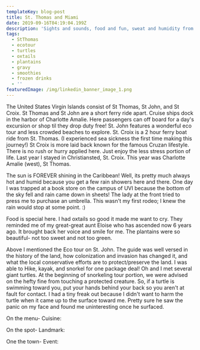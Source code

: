 ```yaml
---
templateKey: blog-post
title: St. Thomas and Miami
date: 2019-09-16T04:19:04.199Z
description: 'Sights and sounds, food and fun, sweat and humidity from the Caribbean '
tags:
  - StThomas
  - ecotour
  - turtles
  - oxtails
  - plantains
  - gravy
  - smoothies
  - frozen drinks
  - ''
featuredImage: /img/linkedin_banner_image_1.png
---
```

The United States Virgin Islands consist of St Thomas, St John, and St Croix. St Thomas and St John are a short ferry ride apart. Cruise ships dock in the harbor of Charlotte Amalie. Here passengers can off board for a day's excursion or shop til they drop duty free! St. John features a wonderful eco tour and less crowded beaches to explore. St. Croix is a 2 hour ferry boat ride from St. Thomas. (I experienced sea sickness the first time making this journey!) St Croix is more laid back known for the famous Cruzan lifestyle. There is no rush or hurry applied here. Just enjoy the less stress portion of life. Last year I stayed in Christiansted, St. Croix. This year was Charlotte Amalie (west), St Thomas.  

The sun is FOREVER shining in the Caribbean! Well, its pretty much always hot and humid because you get a few rain showers here and there. One day I was trapped at a book store on the campus of UVI because the bottom of the sky fell and rain came down in sheets! The lady at the front tried to press me to purchase an umbrella. This wasn't my first rodeo; I knew the rain would stop at some point. :) 

Food is special here. I had oxtails so good it made me want to cry. They reminded me of my great-great aunt Eloise who has ascended now 6 years ago. It brought back her voice and smile for me. The plantains were so beautiful- not too sweet and not too green. 

Above I mentioned the Eco tour on St. John. The guide was well versed in the history of the land, how colonization and invasion has changed it, and what the local conservative efforts are to protect/preserve the land. I was able to Hike, kayak, and snorkel for one package deal! Oh and I met several giant turtles. At the beginning of snorkeling tour portion, we were advised on the hefty fine from touching a protected creature. So, if a turtle is swimming toward you, put your hands behind your back so you aren't at fault for contact. I had a tiny freak out because I didn't want to harm the turtle when it came up to the surface toward me. Pretty sure he saw the panic on my face and found me uninteresting once he surfaced. 

On the menu- Cuisine: 

On the spot- Landmark: 

One the town- Event:
